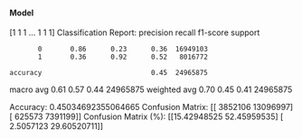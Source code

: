 #### Model
[1 1 1 ... 1 1 1]
Classification Report:
              precision    recall  f1-score   support

           0       0.86      0.23      0.36  16949103
           1       0.36      0.92      0.52   8016772

    accuracy                           0.45  24965875
   macro avg       0.61      0.57      0.44  24965875
weighted avg       0.70      0.45      0.41  24965875

Accuracy: 0.45034692355064665
Confusion Matrix:
[[ 3852106 13096997]
 [  625573  7391199]]
Confusion Matrix (%):
[[15.42948525 52.45959535]
 [ 2.5057123  29.60520711]]
